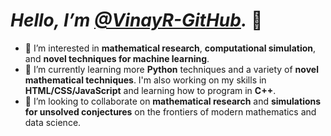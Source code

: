 # *Hello, I’m [@VinayR-GitHub](https://github.com/VinayR-GitHub).* 👋
- 👀 I’m interested in **mathematical research**, **computational simulation**, and **novel techniques for machine learning**.
- 🌱 I’m currently learning more **Python** techniques and a variety of **novel mathematical techniques**. I'm also working on my skills in **HTML/CSS/JavaScript** and learning how to program in **C++**.
- 💞️ I’m looking to collaborate on **mathematical research** and **simulations for unsolved conjectures** on the frontiers of modern mathematics and data science.
